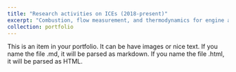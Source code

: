 ```yaml
---
title: "Research activities on ICEs (2018-present)"
excerpt: "Combustion, flow measurement, and thermodynamics for engine applications. <br/><img src='/images/engine_cell.png'>"
collection: portfolio
---
```


This is an item in your portfolio. It can be have images or nice text. If you name the file .md, it will be parsed as markdown. If you name the file .html, it will be parsed as HTML. 
